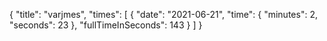 {
  "title": "varjmes",
  "times": [
    {
      "date": "2021-06-21",
      "time": {
        "minutes": 2,
        "seconds": 23
      },
      "fullTimeInSeconds": 143
    }
  ]
}